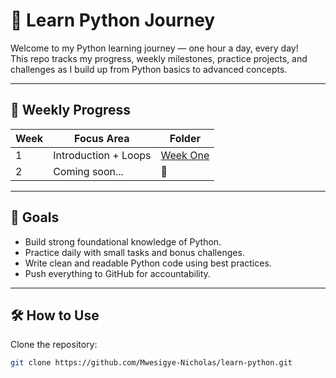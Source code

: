 # 🐍 Learn Python Journey

Welcome to my Python learning journey — one hour a day, every day!  
This repo tracks my progress, weekly milestones, practice projects, and challenges as I build up from Python basics to advanced concepts.

---

## 📆 Weekly Progress

| Week | Focus Area                  | Folder                                 |
|------|-----------------------------|----------------------------------------|
| 1    | Introduction + Loops        | [Week One](./basics/week_one/)         |
| 2    | Coming soon...              | 🚧                                     |

---

## 🧠 Goals

- Build strong foundational knowledge of Python.
- Practice daily with small tasks and bonus challenges.
- Write clean and readable Python code using best practices.
- Push everything to GitHub for accountability.

---

## 🛠 How to Use

Clone the repository:

```bash
git clone https://github.com/Mwesigye-Nicholas/learn-python.git
